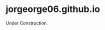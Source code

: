 # jorgeorge06.github.io
<html>
    <head>
      <title>Bababooey</title>
    </head>
    <body>
        <p>
          Under Construction.
        </p>
    </body>
</html>
